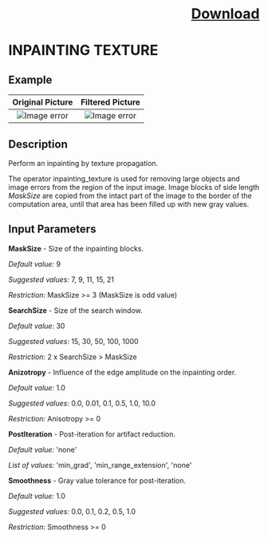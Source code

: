 # <p align="right"><a class="github-button" aria-label="Download ntkme/github-buttons on GitHub" href="https://github.com/Balluff-BVS/TestScripts/raw/master/Filters/Inpainting/inpainting_filters.zip" data-icon="octicon-cloud-download">Download</a></p>


INPAINTING TEXTURE
==========

## Example

Original Picture             | Filtered Picture
:-------------------------:|:-------------------------:
![Image error](https://github.com/Balluff-BVS/TestScripts/blob/master/Filters/Inpainting/InpaintingTexture/original.png?raw=true)  |  ![Image error](https://github.com/Balluff-BVS/TestScripts/blob/master/Filters/Inpainting/InpaintingTexture/inpainting_texture.png?raw=true)

Description
----------

Perform an inpainting by texture propagation.

The operator inpainting_texture is used for removing large objects and image errors from the region of the input image. Image blocks of side length *MaskSize* are copied from the intact part of the image to the border of the computation area, until that area has been filled up with new gray values.

Input Parameters
----------

**MaskSize** - Size of the inpainting blocks.

*Default value:* 9

*Suggested values:*  7, 9, 11, 15, 21

*Restriction:* MaskSize >= 3 (MaskSize is odd value)

**SearchSize** - Size of the search window.

*Default value:* 30

*Suggested values:*  15, 30, 50, 100, 1000

*Restriction:* 2 x SearchSize > MaskSize

**Anizotropy** - Influence of the edge amplitude on the inpainting order.

*Default value:* 1.0

*Suggested values:*  0.0, 0.01, 0.1, 0.5, 1.0, 10.0

*Restriction:* Anisotropy >= 0

**PostIteration** - Post-iteration for artifact reduction.

*Default value:* 'none'

*List of values:*  'min_grad', 'min_range_extension', 'none'

**Smoothness** - Gray value tolerance for post-iteration.

*Default value:* 1.0

*Suggested values:*  0.0, 0.1, 0.2, 0.5, 1.0

*Restriction:* Smoothness >= 0

